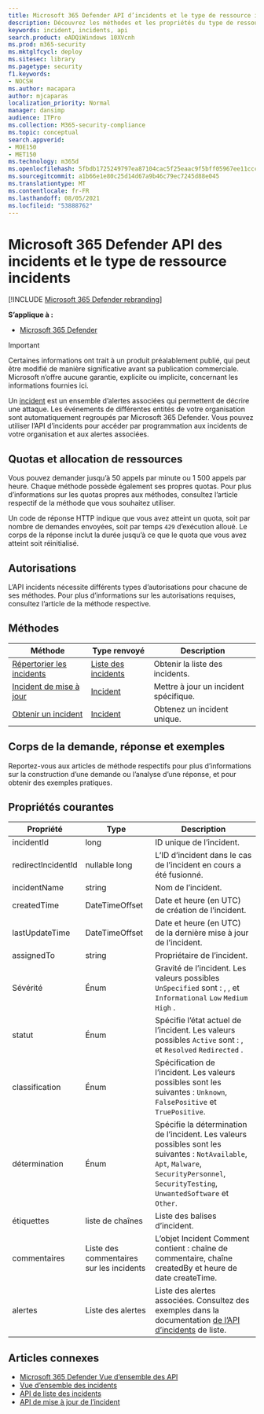```yaml
---
title: Microsoft 365 Defender API d’incidents et le type de ressource incidents
description: Découvrez les méthodes et les propriétés du type de ressource Incidents dans Microsoft 365 Defender
keywords: incident, incidents, api
search.product: eADQiWindows 10XVcnh
ms.prod: m365-security
ms.mktglfcycl: deploy
ms.sitesec: library
ms.pagetype: security
f1.keywords:
- NOCSH
ms.author: macapara
author: mjcaparas
localization_priority: Normal
manager: dansimp
audience: ITPro
ms.collection: M365-security-compliance
ms.topic: conceptual
search.appverid:
- MOE150
- MET150
ms.technology: m365d
ms.openlocfilehash: 5fbdb1725249797ea87104cac5f25eaac9f5bff05967ee11cccb7ae14c349d55
ms.sourcegitcommit: a1b66e1e80c25d14d67a9b46c79ec7245d88e045
ms.translationtype: MT
ms.contentlocale: fr-FR
ms.lasthandoff: 08/05/2021
ms.locfileid: "53888762"
---
```

# <a name="microsoft-365-defender-incidents-api-and-the-incidents-resource-type"></a>Microsoft 365 Defender API des incidents et le type de ressource incidents

[!INCLUDE [Microsoft 365 Defender rebranding](../includes/microsoft-defender.md)]

**S’applique à :**

- [Microsoft 365 Defender](https://go.microsoft.com/fwlink/?linkid=2118804)

> [!IMPORTANT]
> Certaines informations ont trait à un produit préalablement publié, qui peut être modifié de manière significative avant sa publication commerciale. Microsoft n’offre aucune garantie, explicite ou implicite, concernant les informations fournies ici.

Un [incident](incidents-overview.md) est un ensemble d’alertes associées qui permettent de décrire une attaque. Les événements de différentes entités de votre organisation sont automatiquement regroupés par Microsoft 365 Defender. Vous pouvez utiliser l’API d’incidents pour accéder par programmation aux incidents de votre organisation et aux alertes associées.

## <a name="quotas-and-resource-allocation"></a>Quotas et allocation de ressources

Vous pouvez demander jusqu’à 50 appels par minute ou 1 500 appels par heure. Chaque méthode possède également ses propres quotas. Pour plus d’informations sur les quotas propres aux méthodes, consultez l’article respectif de la méthode que vous souhaitez utiliser.

Un code de réponse HTTP indique que vous avez atteint un quota, soit par nombre de demandes envoyées, soit par temps `429` d’exécution alloué. Le corps de la réponse inclut la durée jusqu’à ce que le quota que vous avez atteint soit réinitialisé.

## <a name="permissions"></a>Autorisations

L’API incidents nécessite différents types d’autorisations pour chacune de ses méthodes. Pour plus d’informations sur les autorisations requises, consultez l’article de la méthode respective.

## <a name="methods"></a>Méthodes

Méthode | Type renvoyé | Description
-|-|-
[Répertorier les incidents](api-list-incidents.md) | [Liste des incidents](api-incident.md) | Obtenir la liste des incidents.
[Incident de mise à jour](api-update-incidents.md) | [Incident](api-incident.md) | Mettre à jour un incident spécifique.
[Obtenir un incident](api-get-incident.md) | [Incident](api-incident.md) | Obtenez un incident unique.

## <a name="request-body-response-and-examples"></a>Corps de la demande, réponse et exemples

Reportez-vous aux articles de méthode respectifs pour plus d’informations sur la construction d’une demande ou l’analyse d’une réponse, et pour obtenir des exemples pratiques.

## <a name="common-properties"></a>Propriétés courantes

Propriété | Type | Description
-|-|-
incidentId | long | ID unique de l’incident.
redirectIncidentId | nullable long | L’ID d’incident dans le cas de l’incident en cours a été fusionné.
incidentName | string | Nom de l’incident.
createdTime | DateTimeOffset | Date et heure (en UTC) de création de l’incident.
lastUpdateTime | DateTimeOffset | Date et heure (en UTC) de la dernière mise à jour de l’incident.
assignedTo | string | Propriétaire de l’incident.
Sévérité  | Énum | Gravité de l’incident. Les valeurs possibles ```UnSpecified``` sont : , , et ```Informational``` ```Low``` ```Medium``` ```High``` .
statut | Énum | Spécifie l’état actuel de l’incident. Les valeurs possibles ```Active``` sont : , et ```Resolved``` ```Redirected``` .
classification | Énum | Spécification de l’incident. Les valeurs possibles sont les suivantes : ```Unknown```, ```FalsePositive``` et ```TruePositive```.
détermination | Énum | Spécifie la détermination de l’incident. Les valeurs possibles sont les suivantes : ```NotAvailable```, ```Apt```, ```Malware```, ```SecurityPersonnel```, ```SecurityTesting```, ```UnwantedSoftware``` et ```Other```.
étiquettes | liste de chaînes | Liste des balises d’incident.
commentaires | Liste des commentaires sur les incidents | L’objet Incident Comment contient : chaîne de commentaire, chaîne createdBy et heure de date createTime.
alertes | Liste des alertes | Liste des alertes associées. Consultez des exemples dans la documentation [de l’API d’incidents](api-list-incidents.md) de liste.

## <a name="related-articles"></a>Articles connexes

- [Microsoft 365 Defender Vue d’ensemble des API](api-overview.md)
- [Vue d’ensemble des incidents](incidents-overview.md)
- [API de liste des incidents](api-list-incidents.md)
- [API de mise à jour de l’incident](api-update-incidents.md)
